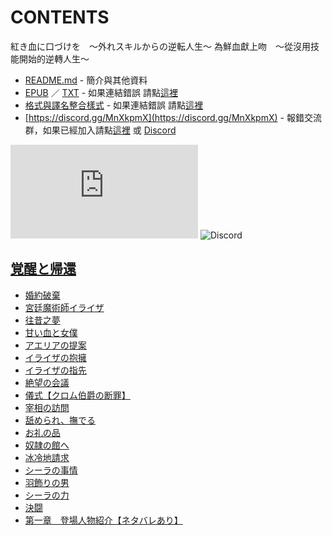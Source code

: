 # CONTENTS

紅き血に口づけを　～外れスキルからの逆転人生～
為鮮血獻上吻　～從沒用技能開始的逆轉人生～


- [README.md](README.md) - 簡介與其他資料
- [EPUB](https://gitlab.com/demonovel/epub-txt/blob/master/syosetu_out/%E7%82%BA%E9%AE%AE%E8%A1%80%E7%8D%BB%E4%B8%8A%E5%90%BB%E3%80%80%EF%BD%9E%E5%BE%9E%E6%B2%92%E7%94%A8%E6%8A%80%E8%83%BD%E9%96%8B%E5%A7%8B%E7%9A%84%E9%80%86%E8%BD%89%E4%BA%BA%E7%94%9F%EF%BD%9E.epub) ／ [TXT](https://gitlab.com/demonovel/epub-txt/blob/master/syosetu_out/out/%E7%82%BA%E9%AE%AE%E8%A1%80%E7%8D%BB%E4%B8%8A%E5%90%BB%E3%80%80%EF%BD%9E%E5%BE%9E%E6%B2%92%E7%94%A8%E6%8A%80%E8%83%BD%E9%96%8B%E5%A7%8B%E7%9A%84%E9%80%86%E8%BD%89%E4%BA%BA%E7%94%9F.out.txt) - 如果連結錯誤 請點[這裡](https://gitlab.com/demonovel/epub-txt/tree/master)
- [格式與譯名整合樣式](https://github.com/bluelovers/node-novel/blob/master/lib/locales/%E7%B4%85%E3%81%8D%E8%A1%80%E3%81%AB%E5%8F%A3%E3%81%A5%E3%81%91%E3%82%92%E3%80%80%EF%BD%9E%E5%A4%96%E3%82%8C%E3%82%B9%E3%82%AD%E3%83%AB%E3%81%8B%E3%82%89%E3%81%AE%E9%80%86%E8%BB%A2%E4%BA%BA%E7%94%9F%EF%BD%9E.ts) - 如果連結錯誤 請點[這裡](https://github.com/bluelovers/node-novel/tree/master/lib/locales)
- [https://discord.gg/MnXkpmX](https://discord.gg/MnXkpmX) - 報錯交流群，如果已經加入請點[這裡](https://discordapp.com/channels/467794087769014273/467794088285175809) 或 [Discord](https://discordapp.com/channels/@me)


![導航目錄](https://chart.apis.google.com/chart?cht=qr&chs=150x150&chl=https://gitee.com/bluelovers/novel/blob/master/syosetu/紅き血に口づけを　～外れスキルからの逆転人生～/導航目錄.md)  ![Discord](https://chart.apis.google.com/chart?cht=qr&chs=150x150&chl=https://discord.gg/MnXkpmX)




## [覚醒と帰還](00000_%E8%A6%9A%E9%86%92%E3%81%A8%E5%B8%B0%E9%82%84)

- [婚約破棄](00000_%E8%A6%9A%E9%86%92%E3%81%A8%E5%B8%B0%E9%82%84/00010_%E5%A9%9A%E7%B4%84%E7%A0%B4%E6%A3%84.txt)
- [宮廷魔術師イライザ](00000_%E8%A6%9A%E9%86%92%E3%81%A8%E5%B8%B0%E9%82%84/00020_%E5%AE%AE%E5%BB%B7%E9%AD%94%E8%A1%93%E5%B8%AB%E3%82%A4%E3%83%A9%E3%82%A4%E3%82%B6.txt)
- [往昔之夢](00000_%E8%A6%9A%E9%86%92%E3%81%A8%E5%B8%B0%E9%82%84/00030_%E5%BE%80%E6%98%94%E4%B9%8B%E5%A4%A2.txt)
- [甘い血と女僕](00000_%E8%A6%9A%E9%86%92%E3%81%A8%E5%B8%B0%E9%82%84/00040_%E7%94%98%E3%81%84%E8%A1%80%E3%81%A8%E5%A5%B3%E5%83%95.txt)
- [アエリアの提案](00000_%E8%A6%9A%E9%86%92%E3%81%A8%E5%B8%B0%E9%82%84/00050_%E3%82%A2%E3%82%A8%E3%83%AA%E3%82%A2%E3%81%AE%E6%8F%90%E6%A1%88.txt)
- [イライザの抱擁](00000_%E8%A6%9A%E9%86%92%E3%81%A8%E5%B8%B0%E9%82%84/00060_%E3%82%A4%E3%83%A9%E3%82%A4%E3%82%B6%E3%81%AE%E6%8A%B1%E6%93%81.txt)
- [イライザの指先](00000_%E8%A6%9A%E9%86%92%E3%81%A8%E5%B8%B0%E9%82%84/00070_%E3%82%A4%E3%83%A9%E3%82%A4%E3%82%B6%E3%81%AE%E6%8C%87%E5%85%88.txt)
- [絶望の会議](00000_%E8%A6%9A%E9%86%92%E3%81%A8%E5%B8%B0%E9%82%84/00080_%E7%B5%B6%E6%9C%9B%E3%81%AE%E4%BC%9A%E8%AD%B0.txt)
- [儀式【クロム伯爵の断罪】](00000_%E8%A6%9A%E9%86%92%E3%81%A8%E5%B8%B0%E9%82%84/00090_%E5%84%80%E5%BC%8F%E3%80%90%E3%82%AF%E3%83%AD%E3%83%A0%E4%BC%AF%E7%88%B5%E3%81%AE%E6%96%AD%E7%BD%AA%E3%80%91.txt)
- [宰相の訪問](00000_%E8%A6%9A%E9%86%92%E3%81%A8%E5%B8%B0%E9%82%84/00100_%E5%AE%B0%E7%9B%B8%E3%81%AE%E8%A8%AA%E5%95%8F.txt)
- [舐められ、撫でる](00000_%E8%A6%9A%E9%86%92%E3%81%A8%E5%B8%B0%E9%82%84/00110_%E8%88%90%E3%82%81%E3%82%89%E3%82%8C%E3%80%81%E6%92%AB%E3%81%A7%E3%82%8B.txt)
- [お礼の品](00000_%E8%A6%9A%E9%86%92%E3%81%A8%E5%B8%B0%E9%82%84/00120_%E3%81%8A%E7%A4%BC%E3%81%AE%E5%93%81.txt)
- [奴隷の館へ](00000_%E8%A6%9A%E9%86%92%E3%81%A8%E5%B8%B0%E9%82%84/00130_%E5%A5%B4%E9%9A%B7%E3%81%AE%E9%A4%A8%E3%81%B8.txt)
- [冰冷地請求](00000_%E8%A6%9A%E9%86%92%E3%81%A8%E5%B8%B0%E9%82%84/00140_%E5%86%B0%E5%86%B7%E5%9C%B0%E8%AB%8B%E6%B1%82.txt)
- [シーラの事情](00000_%E8%A6%9A%E9%86%92%E3%81%A8%E5%B8%B0%E9%82%84/00150_%E3%82%B7%E3%83%BC%E3%83%A9%E3%81%AE%E4%BA%8B%E6%83%85.txt)
- [羽飾りの男](00000_%E8%A6%9A%E9%86%92%E3%81%A8%E5%B8%B0%E9%82%84/00160_%E7%BE%BD%E9%A3%BE%E3%82%8A%E3%81%AE%E7%94%B7.txt)
- [シーラの力](00000_%E8%A6%9A%E9%86%92%E3%81%A8%E5%B8%B0%E9%82%84/00170_%E3%82%B7%E3%83%BC%E3%83%A9%E3%81%AE%E5%8A%9B.txt)
- [決闘](00000_%E8%A6%9A%E9%86%92%E3%81%A8%E5%B8%B0%E9%82%84/00180_%E6%B1%BA%E9%97%98.txt)
- [第一章　登場人物紹介【ネタバレあり】](00000_%E8%A6%9A%E9%86%92%E3%81%A8%E5%B8%B0%E9%82%84/00430_%E7%AC%AC%E4%B8%80%E7%AB%A0%E3%80%80%E7%99%BB%E5%A0%B4%E4%BA%BA%E7%89%A9%E7%B4%B9%E4%BB%8B%E3%80%90%E3%83%8D%E3%82%BF%E3%83%90%E3%83%AC%E3%81%82%E3%82%8A%E3%80%91.txt)

